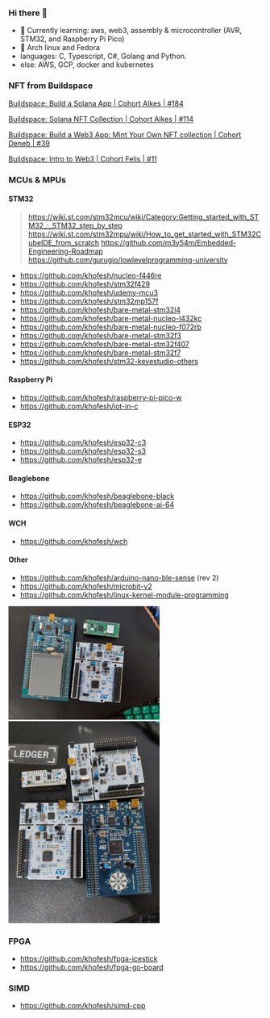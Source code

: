 ### Hi there 👋
- 🌱 Currently learning: aws, web3, assembly & microcontroller (AVR, STM32, and Raspberry Pi Pico)
- 🐧 Arch linux and Fedora
- languages: C, Typescript, C#, Golang and Python.
- else: AWS, GCP, docker and kubernetes

<!--
**khofesh/khofesh** is a ✨ _special_ ✨ repository because its `README.md` (this file) appears on your GitHub profile.

Here are some ideas to get you started:

- 🔭 I’m currently working on ...
- 🌱 I’m currently learning ...
- 👯 I’m looking to collaborate on ...
- 🤔 I’m looking for help with ...
- 💬 Ask me about ...
- 📫 How to reach me: ...
- 😄 Pronouns: ...
- ⚡ Fun fact: ...
-->

### NFT from Buildspace 
[Buildspace: Build a Solana App | Cohort Alkes | #184](https://opensea.io/assets/matic/0x3cd266509d127d0eac42f4474f57d0526804b44e/2822/)

[Buildspace: Solana NFT Collection | Cohort Alkes | #114](https://opensea.io/assets/matic/0x3cd266509d127d0eac42f4474f57d0526804b44e/5089/)

[Buildspace: Build a Web3 App: Mint Your Own NFT collection | Cohort Deneb | #39](https://opensea.io/assets/matic/0x3cd266509d127d0eac42f4474f57d0526804b44e/2084/)

[Buildspace: Intro to Web3 | Cohort Felis | #11](https://opensea.io/assets/matic/0x3cd266509d127d0eac42f4474f57d0526804b44e/1445/)

### MCUs & MPUs

#### STM32

> https://wiki.st.com/stm32mcu/wiki/Category:Getting_started_with_STM32_:_STM32_step_by_step
> https://wiki.st.com/stm32mpu/wiki/How_to_get_started_with_STM32CubeIDE_from_scratch
> https://github.com/m3y54m/Embedded-Engineering-Roadmap
> https://github.com/gurugio/lowlevelprogramming-university

- https://github.com/khofesh/nucleo-f446re
- https://github.com/khofesh/stm32f429
- https://github.com/khofesh/udemy-mcu3
- https://github.com/khofesh/stm32mp157f
- https://github.com/khofesh/bare-metal-stm32l4
- https://github.com/khofesh/bare-metal-nucleo-l432kc
- https://github.com/khofesh/bare-metal-nucleo-f072rb
- https://github.com/khofesh/bare-metal-stm32f3
- https://github.com/khofesh/bare-metal-stm32f407
- https://github.com/khofesh/bare-metal-stm32f7
- https://github.com/khofesh/stm32-keyestudio-others

#### Raspberry Pi

- https://github.com/khofesh/raspberry-pi-pico-w
- https://github.com/khofesh/iot-in-c


#### ESP32

- https://github.com/khofesh/esp32-c3
- https://github.com/khofesh/esp32-s3
- https://github.com/khofesh/esp32-e

#### Beaglebone
- https://github.com/khofesh/beaglebone-black
- https://github.com/khofesh/beaglebone-ai-64

#### WCH
- https://github.com/khofesh/wch

#### Other
- https://github.com/khofesh/arduino-nano-ble-sense (rev 2)
- https://github.com/khofesh/microbit-v2
- https://github.com/khofesh/linux-kernel-module-programming

<img src="photo1667403888.jpeg" alt="mcu" width="300"/>

<img src="photo1691673042.jpeg" alt="mcu" width="300"/>

### FPGA

- https://github.com/khofesh/fpga-icestick
- https://github.com/khofesh/fpga-go-board

### SIMD
- https://github.com/khofesh/simd-cpp

<!--- [![Top Langs](https://github-readme-stats.vercel.app/api/top-langs/?username=khofesh)](https://github.com/anuraghazra/github-readme-stats) --->
